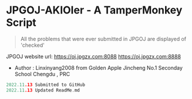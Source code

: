 # JPGOJ-AKIOIer - A TamperMonkey Script

> All the problems that were ever submitted in JPGOJ are displayed of 'checked'

JPGOJ website url: https://oj.jpgzx.com:8088 https://oj.jpgzx.com:8888

* Author : Linxinyang2008 from Golden Apple Jincheng No.1 Seconday School Chengdu , PRC

```c
2022.11.13 Submitted to GitHub
2022.11.13 Updated ReadMe.md

```
